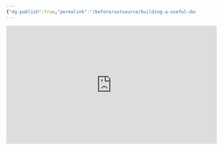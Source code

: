 ```yaml
---
{"dg-publish":true,"permalink":"/before/outsource/building-a-useful-dashboard-in-obsidian/","tags":["dashbord","gardenEntry"]}
---
```


<iframe width="560" height="315" src="https://www.youtube.com/embed/AatZl1Z_n-g" title="YouTube video player" frameborder="0" allow="accelerometer; autoplay; clipboard-write; encrypted-media; gyroscope; picture-in-picture; web-share" allowfullscreen></iframe>